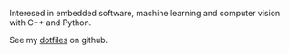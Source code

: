 Interesed in embedded software, machine learning and computer vision with C++ and Python.

See my [dotfiles](https://github.com/MaciejZj/dotfiles) on github.

